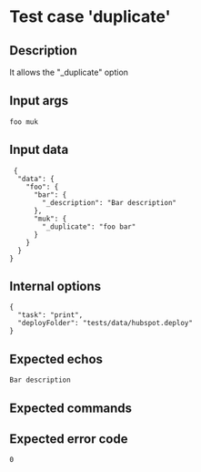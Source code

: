 # Test case 'duplicate'

## Description

It allows the "_duplicate" option

## Input args

    foo muk

## Input data

     {
      "data": {
        "foo": {
          "bar": {
            "_description": "Bar description"
          },
          "muk": {
            "_duplicate": "foo bar"
          }
        }
      }
    }

## Internal options

    {
      "task": "print",
      "deployFolder": "tests/data/hubspot.deploy"
    }

## Expected echos

    Bar description

## Expected commands

## Expected error code

    0

